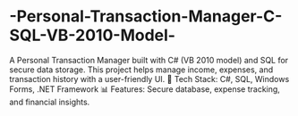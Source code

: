 # -Personal-Transaction-Manager-C-SQL-VB-2010-Model-
A Personal Transaction Manager built with C# (VB 2010 model) and SQL for secure data storage. This project helps manage income, expenses, and transaction history with a user-friendly UI.  🔹 Tech Stack: C#, SQL, Windows Forms, .NET Framework 📊 Features: Secure database, expense tracking, and financial insights.
